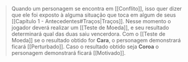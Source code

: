 > Quando um personagem se encontra em [[Conflito]], isso quer dizer que ele foi exposto à alguma situação que toca em algum de seus [[Capítulo 1 - Antecedentes#Traços|Traços]]. Nesse momento o jogador deverá realizar um [[Teste de Moeda]], e seu resultado determinará qual das duas saiu vencerdora. Com o [[Teste de Moeda]] se o resultado obtido for **Cara**, o personagem demonstrará ficará [[Perturbado]]. Caso o resultado obtido seja **Coroa** o personagem demonstrará ficará [[Motivado]].